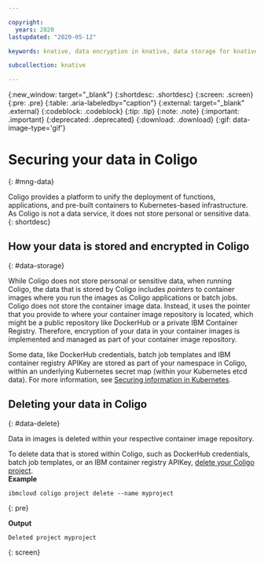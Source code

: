 ```yaml
---

copyright:
  years: 2020
lastupdated: "2020-05-12"

keywords: knative, data encryption in knative, data storage for knative, bring your own keys for knative, BYOK for knative, key management for knative, key encryption for knative, personal data in knative, data deletion for knative, data in knative, data security in knative

subcollection: knative

---
```


{:new_window: target="_blank"}
{:shortdesc: .shortdesc}
{:screen: .screen}
{:pre: .pre}
{:table: .aria-labeledby="caption"}
{:external: target="_blank" .external}
{:codeblock: .codeblock}
{:tip: .tip}
{:note: .note}
{:important: .important}
{:deprecated: .deprecated}
{:download: .download}
{:gif: data-image-type='gif'}

# Securing your data in Coligo
{: #mng-data}

Coligo provides a platform to unify the deployment of functions, applications, and pre-built containers to Kubernetes-based infrastructure. As Coligo is not a data service, it does not store personal or sensitive data.
{: shortdesc}

## How your data is stored and encrypted in Coligo
{: #data-storage}

While Coligo does not store personal or sensitive data, when running Coligo, the data that is stored by Coligo includes *pointers* to container images where you run the images as Coligo applications or batch jobs.  Coligo does not store the container image data. Instead, it uses the pointer that you provide to where your container image repository is located, which might be a public repository like DockerHub or a private IBM Container Registry. Therefore, encryption of your data in your container images is implemented and managed as part of your container image repository. 

Some data, like DockerHub credentials, batch job templates and IBM container registry APIKey are stored as part of your namespace in Coligo, within an underlying Kubernetes secret map (within your Kubernetes etcd data). For more information, see [Securing information in Kubernetes](/docs/containers?topic=containers-encryption). 
 

## Deleting your data in Coligo
{: #data-delete}

Data in images is deleted within your respective container image repository. 

To delete data that is stored within Coligo, such as DockerHub credentials, batch job templates, or an IBM container registry APIKey, [delete your Coligo project](/docs/knative?topic=knative-kn-cli#cli-project-delete).   
**Example**

```
ibmcloud coligo project delete --name myproject
```
{: pre}

**Output**

```
Deleted project myproject
```
{: screen} 





